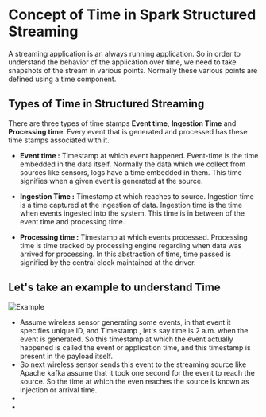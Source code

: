 
# Concept of Time in Spark Structured Streaming

A streaming application is an always running application. So in order to understand the behavior of the application over time, we need to take snapshots of the stream in various points. Normally these various points are defined using a time component.

## Types of Time in Structured Streaming
There are three types of time stamps **Event time**, **Ingestion Time** and **Processing time**. Every event that is generated and processed has these time stamps associated with it.

 - **Event time :**  Timestamp at which event happened. Event-time is the time embedded in the data itself. Normally the data which we collect from sources like sensors, logs have a time embedded in them. This time signifies when a given event is generated at the source.
   
 - **Ingestion Time :** Timestamp at which reaches to source. Ingestion time is a time captured at the ingestion of data. Ingestion time is the time when events ingested into the system. This time is in between of the event time and processing time.
 - **Processing time :** Timestamp at which events processed. Processing time is time tracked by processing engine regarding when data was arrived for processing. In this abstraction of time, time passed is signified by the central clock maintained at the driver.

## Let's take an example to understand Time
![Example](https://github.com/gurditsingh/blog/blob/gh-pages/_screenshots/Streaming.jpg?raw=true)

 - Assume wireless sensor generating some events, in that event it specifies unique ID, and Timestamp , let's say time is 2 a.m. when the event is generated. So this timestamp at which the event actually happened is called the event or application time, and this timestamp is present in the payload itself.
 - So next wireless sensor sends this event to the streaming source like Apache kafka assume that it took one second for the event to reach the source.  So the time at which the even reaches the source is known as injection or arrival time.
 - 
 - 

<!--stackedit_data:
eyJoaXN0b3J5IjpbLTQzNzY2ODI0NSw4OTMxOTA4MjksLTE5Nj
QyNTc1MTksLTE3MjAzMzQ5NTksLTEwNTY2NzIxOTIsMTQyMDc5
ODU2MSw4NTczNDUzNDIsMzk5Mzg0MzYsMTk2NjQwMjc3NiwxOD
YzODg4OTk3LDc1MjIxMDM3NSwtMjk5NjYxMjY5LC0xNTIyMzQx
Mjg3LC00NzQ0NjcxMjEsODU4NjIwNDY0LDc4NzEyNzI1MSwtMT
g0NzY5NjM3NywtMTY5MzEzODM1MSwxNjU2MTMyNjI4LDI0MTcz
ODQ3N119
-->